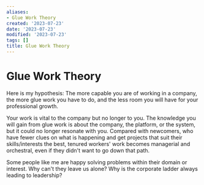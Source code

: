 ```yaml
---
aliases:
- Glue Work Theory
created: '2023-07-23'
date: '2023-07-23'
modified: '2023-07-23'
tags: []
title: Glue Work Theory
---
```


# Glue Work Theory

Here is my hypothesis: The more capable you are of working in a company, the more glue work you have to do, and the less room you will have for your professional growth.

Your work is vital to the company but no longer to you. The knowledge you will gain from glue work is about the company, the platform, or the system, but it could no longer resonate with you. Compared with newcomers, who have fewer clues on what is happening and get projects that suit their skills/interests the best, tenured workers' work becomes managerial and orchestral, even if they didn't want to go down that path.

Some people like me are happy solving problems within their domain or interest. Why can't they leave us alone? Why is the corporate ladder always leading to leadership?
